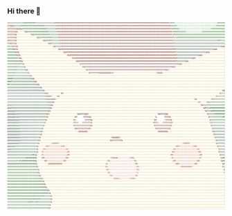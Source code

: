 ### Hi there 👋

![Untitled%20ebae1306f8e04a9f899dbf72ede1a161/Screenshot_from_2020-07-07_19-23-27.png](Untitled%20ebae1306f8e04a9f899dbf72ede1a161/Screenshot_from_2020-07-07_19-23-27.png)
